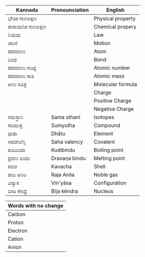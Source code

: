 | Kannada | Pronounciation| English |
|-|-|-|
|ಭೌತಿಕ ಗುಣಲಕ್ಷಣ || Physical property|
|ರಾಸಾಯನಿಕ ಗುಣಲಕ್ಷಣ || Chemical propery |
|ನಿಯಮ | |Law|
|ಚಲನೆ| |Motion |
|ಪರಮಾಣು| | Atom |
|ಬಂಧ| |Bond|
|ಪರಮಾಣು ಸಂಖ್ಯೆ || Atomic number|
|ಪರಮಾಣು ರಾಶಿ || Atomic mass |
|ಅಣು ಸೂತ್ರ|| Molecular formula|
| || Charge|
| || Positive Charge|
| || Negative Charge|
|ಸಮಸ್ಥಾನಿ| Sama sthani |Isotopes|
|ಸಂಯುಕ್ತ|Sumyutha | Compound|
|ಧಾತು|Dhātu| Element|
|ಸಹವೇಲೆನ್ಸಿ|Saha valency| Covalent|
|ಕುದಿಬಿಂದು|Kudibindu|Boiling point|
|ದ್ರವಣ ಬಿಂದು|Dravaṇa bindu|Melting point|
| ಕವಚ | Kavacha | Shell|
|ರಾಜ ಅನಿಲ | Raja Anila | Noble gas |
|ವಿನ್ಯಾಸ|Vin'yāsa|Configuration|
|ಬೀಜ ಕೇಂದ್ರ|Bīja kēndra| Nucleus|

|Words with no change|
|-|
|Carbon|
|Proton|
|Electron|
|Cation|
|Anion|

